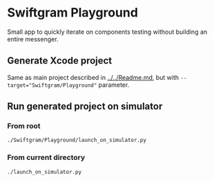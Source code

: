# Swiftgram Playground

Small app to quickly iterate on components testing without building an entire messenger.

## Generate Xcode project

Same as main project described in [../../Readme.md](../../Readme.md), but with `--target="Swiftgram/Playground"` parameter.

## Run generated project on simulator

### From root

```shell
./Swiftgram/Playground/launch_on_simulator.py
```

### From current directory

```shell
./launch_on_simulator.py
```
